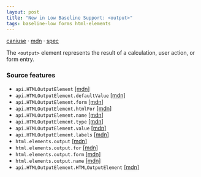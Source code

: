 ```yaml
---
layout: post
title: "New in Low Baseline Support: <output>"
tags: baseline-low forms html-elements
---
```


[caniuse](https://caniuse.com/?search=output) · [mdn](https://developer.mozilla.org/en-US/search?q=<output>) · [spec](https://html.spec.whatwg.org/multipage/form-elements.html#the-output-element)

The `<output>` element represents the result of a calculation, user action, or form entry.

### Source features

- ``api.HTMLOutputElement`` [[mdn]](https://developer.mozilla.org/en-US/search?q=api.HTMLOutputElement)
- ``api.HTMLOutputElement.defaultValue`` [[mdn]](https://developer.mozilla.org/en-US/search?q=api.HTMLOutputElement.defaultValue)
- ``api.HTMLOutputElement.form`` [[mdn]](https://developer.mozilla.org/en-US/search?q=api.HTMLOutputElement.form)
- ``api.HTMLOutputElement.htmlFor`` [[mdn]](https://developer.mozilla.org/en-US/search?q=api.HTMLOutputElement.htmlFor)
- ``api.HTMLOutputElement.name`` [[mdn]](https://developer.mozilla.org/en-US/search?q=api.HTMLOutputElement.name)
- ``api.HTMLOutputElement.type`` [[mdn]](https://developer.mozilla.org/en-US/search?q=api.HTMLOutputElement.type)
- ``api.HTMLOutputElement.value`` [[mdn]](https://developer.mozilla.org/en-US/search?q=api.HTMLOutputElement.value)
- ``api.HTMLOutputElement.labels`` [[mdn]](https://developer.mozilla.org/en-US/search?q=api.HTMLOutputElement.labels)
- ``html.elements.output`` [[mdn]](https://developer.mozilla.org/en-US/search?q=html.elements.output)
- ``html.elements.output.for`` [[mdn]](https://developer.mozilla.org/en-US/search?q=html.elements.output.for)
- ``html.elements.output.form`` [[mdn]](https://developer.mozilla.org/en-US/search?q=html.elements.output.form)
- ``html.elements.output.name`` [[mdn]](https://developer.mozilla.org/en-US/search?q=html.elements.output.name)
- ``api.HTMLOutputElement.HTMLOutputElement`` [[mdn]](https://developer.mozilla.org/en-US/search?q=api.HTMLOutputElement.HTMLOutputElement)
